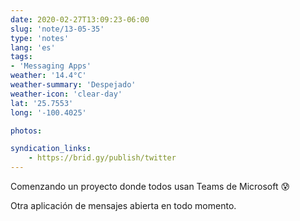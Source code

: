 ```yaml
---
date: 2020-02-27T13:09:23-06:00
slug: 'note/13-05-35'
type: 'notes'
lang: 'es'
tags:
- 'Messaging Apps'
weather: '14.4°C'
weather-summary: 'Despejado'
weather-icon: 'clear-day'
lat: '25.7553'
long: '-100.4025'

photos:

syndication_links:
    - https://brid.gy/publish/twitter
---
```

Comenzando un proyecto donde todos usan Teams de Microsoft 😰

Otra aplicación de mensajes abierta en todo momento. 

